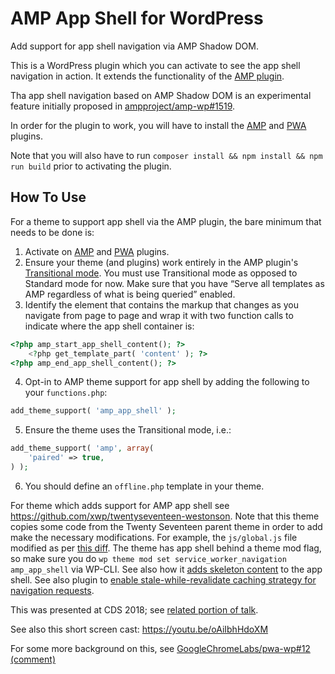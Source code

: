 # AMP App Shell for WordPress

Add support for app shell navigation via AMP Shadow DOM.

This is a WordPress plugin which you can activate to see the app shell navigation
in action. It extends the functionality of the [AMP plugin](https://wordpress.org/plugins/amp/).

Tha app shell navigation based on AMP Shadow DOM is an experimental feature initially
proposed in [ampproject/amp-wp#1519](https://github.com/ampproject/amp-wp/pull/1519).

In order for the plugin to work, you will have to install the
[AMP](https://wordpress.org/plugins/amp/) and [PWA](https://wordpress.org/plugins/pwa/) plugins.

Note that you will also have to run `composer install && npm install && npm run build`
prior to activating the plugin.

## How To Use

For a theme to support app shell via the AMP plugin, the bare minimum that needs to be done is:

1. Activate on [AMP](https://wordpress.org/plugins/amp/) and [PWA](https://wordpress.org/plugins/pwa/) plugins.
2. Ensure your theme (and plugins) work entirely in the AMP plugin's [Transitional mode](https://amp-wp.org/documentation/how-the-plugin-works/amp-plugin-serving-strategies/). You must use Transitional mode as opposed to Standard mode for now. Make sure that you have “Serve all templates as AMP regardless of what is being queried” enabled.
3. Identify the element that contains the markup that changes as you navigate from page to page and wrap it with two function calls to indicate where the app shell container is:
```php
<?php amp_start_app_shell_content(); ?>
    <?php get_template_part( 'content' ); ?>
<?php amp_end_app_shell_content(); ?>
```
4. Opt-in to AMP theme support for app shell by adding the following to your `functions.php`:
```php
add_theme_support( 'amp_app_shell' );
```
5. Ensure the theme uses the Transitional mode, i.e.:
```php
add_theme_support( 'amp', array(
    'paired' => true,
) );
```
6. You should define an `offline.php` template in your theme.

For theme which adds support for AMP app shell see https://github.com/xwp/twentyseventeen-westonson. Note that this theme copies some code from the Twenty Seventeen parent theme in order to add make the necessary modifications. For example, the `js/global.js` file modified as per [this diff](https://gist.github.com/westonruter/b9d7952c0879ea3cda9e0081e387846d). The theme has app shell behind a theme mod flag, so make sure you do `wp theme mod set service_worker_navigation amp_app_shell` via WP-CLI. See also how it [adds skeleton content](https://github.com/xwp/twentyseventeen-westonson/blob/03934b7328f9b18dd979ae97458ad38feb6f0e1a/functions.php#L241-L283) to the app shell. See also plugin to [enable stale-while-revalidate caching strategy for navigation requests](https://gist.github.com/westonruter/f848013108672568be6dcde153f9ca37).

This was presented at CDS 2018; see [related portion of talk](https://youtu.be/s1WrBaAyzAI?t=940).

See also this short screen cast: https://youtu.be/oAiIbhHdoXM

For some more background on this, see [GoogleChromeLabs/pwa-wp#12 (comment)](https://github.com/GoogleChromeLabs/pwa-wp/issues/12#issuecomment-401843173)
